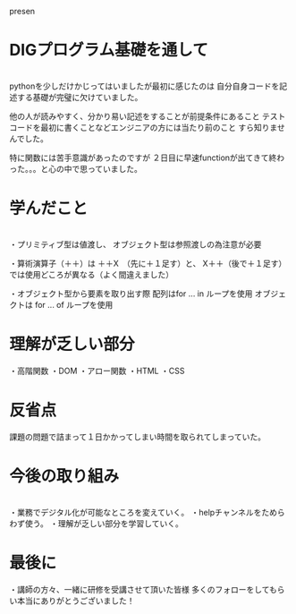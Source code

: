 presen

# DIGプログラム基礎を通して
<br>
pythonを少しだけかじってはいましたが最初に感じたのは
自分自身コードを記述する基礎が完璧に欠けていました。

他の人が読みやすく、分かり易い記述をすることが前提条件にあること
テストコードを最初に書くことなどエンジニアの方には当たり前のこと
すら知りませんでした。

特に関数には苦手意識があったのですが
２日目に早速functionが出てきて終わった。。。と心の中で思っていました。
<br>
# 学んだこと
<br>
・プリミティブ型は値渡し、
オブジェクト型は参照渡しの為注意が必要

・算術演算子（＋＋）は
＋＋X　（先に＋１足す）と、
X＋＋（後で＋１足す）では使用どころが異なる（よく間違えました）

・オブジェクト型から要素を取り出す際
配列はfor ... in ループを使用
オブジェクトは for ... of ループを使用
<br>
# 理解が乏しい部分
・高階関数
・DOM
・アロー関数
・HTML
・CSS

# 反省点
課題の問題で詰まって１日かかってしまい時間を取られてしまっていた。

# 今後の取り組み
<br>
・業務でデジタル化が可能なところを変えていく。
・helpチャンネルをためらわず使う。
・理解が乏しい部分を学習していく。
<br>

# 最後に
・講師の方々、一緒に研修を受講させて頂いた皆様
多くのフォローをしてもらい本当にありがとうございました！

